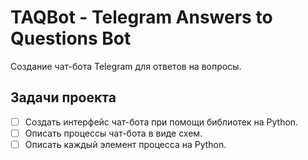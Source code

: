# TAQBot - Telegram Answers to Questions Bot

Создание чат-бота Telegram для ответов на вопросы.

## Задачи проекта

- [ ] Создать интерфейс чат-бота при помощи библиотек на Python.
- [ ] Описать процессы чат-бота в виде схем.
- [ ] Описать каждый элемент процесса на Python.